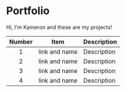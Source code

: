 # Portfolio

Hi, I'm Kameron and these are my projects!

| Number | Item | Description |
| :---: | --- | --- |
| 1 | link and name | Description |
| 2 | link and name | Description |
| 3 | link and name | Description |
| 4 | link and name | Description |
